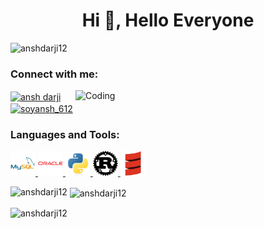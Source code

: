 <h1 align="center">Hi 👋, Hello Everyone</h1>
<p align="left"> <img src="https://komarev.com/ghpvc/?username=anshdarji12&label=Profile%20views&color=0e75b6&style=flat" alt="anshdarji12" /> </p>

<h3 align="left">Connect with me:</h3>
<img align="right"alt="Coding"width="400"src="https://cdn.dribbble.com/users/330915/screenshots/3587000/10_coding_dribbble.gif">
<p align="left">
<a href="https://linkedin.com/in/ansh darji" target="blank"><img align="center" src="https://raw.githubusercontent.com/rahuldkjain/github-profile-readme-generator/master/src/images/icons/Social/linked-in-alt.svg" alt="ansh darji" height="30" width="40" /></a>
<a href="https://instagram.com/soyansh_612" target="blank"><img align="center" src="https://raw.githubusercontent.com/rahuldkjain/github-profile-readme-generator/master/src/images/icons/Social/instagram.svg" alt="soyansh_612" height="30" width="40" /></a>
</p>

<h3 align="left">Languages and Tools:</h3>
<p align="left"> <a href="https://www.mysql.com/" target="_blank" rel="noreferrer"> <img src="https://raw.githubusercontent.com/devicons/devicon/master/icons/mysql/mysql-original-wordmark.svg" alt="mysql" width="40" height="40"/> </a> <a href="https://www.oracle.com/" target="_blank" rel="noreferrer"> <img src="https://raw.githubusercontent.com/devicons/devicon/master/icons/oracle/oracle-original.svg" alt="oracle" width="40" height="40"/> </a> <a href="https://www.python.org" target="_blank" rel="noreferrer"> <img src="https://raw.githubusercontent.com/devicons/devicon/master/icons/python/python-original.svg" alt="python" width="40" height="40"/> </a> <a href="https://www.rust-lang.org" target="_blank" rel="noreferrer"> <img src="https://raw.githubusercontent.com/devicons/devicon/master/icons/rust/rust-plain.svg" alt="rust" width="40" height="40"/> </a> <a href="https://www.scala-lang.org" target="_blank" rel="noreferrer"> <img src="https://raw.githubusercontent.com/devicons/devicon/master/icons/scala/scala-original.svg" alt="scala" width="40" height="40"/> </a> </p>

<p><img align="left" src="https://github-readme-stats.vercel.app/api/top-langs?username=anshdarji12&show_icons=true&locale=en&layout=compact" alt="anshdarji12" /></p>

<p>&nbsp;<img align="center" src="https://github-readme-stats.vercel.app/api?username=anshdarji12&show_icons=true&locale=en" alt="anshdarji12" /></p>

<p><img align="center" src="https://github-readme-streak-stats.herokuapp.com/?user=anshdarji12&" alt="anshdarji12" /></p>
